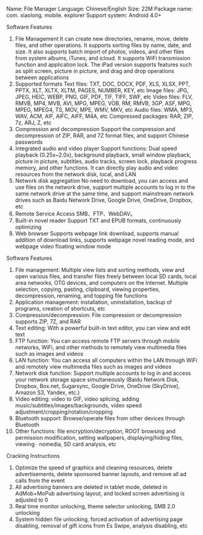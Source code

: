 Name: File Manager
Language: Chinese/English
Size: 22M
Package name: com. xiaolong. mobile. explorer
Support system: Android 4.0+


Software Features
1. File Management
It can create new directories, rename, move, delete files, and other operations. It supports sorting files by name, date, and size. It also supports batch import of photos, videos, and other files from system albums, iTunes, and icloud. It supports WiFi transmission function and application lock. The iPad version supports features such as split screen, picture in picture, and drag and drop operations between applications
2. Supported formats
Text files: TXT, DOC, DOCX, PDF, XLS, XLSX, PPT, PPTX, XLT, XLTX, XLTM, PAGES, NUMBER, KEY, etc
Image files: JPG, JPEG, HEIC, WEBP, PNG, GIF, PDF, TIF, TIFF, SWF, etc
Video files: FLV, RMVB, MP4, MVB, AVI, MPG, MPEG, VOB, RM, RMVB, 3GP, ASF, MPG, MPEG, MPEG4, TS, MOV, MPE, WMV, MKV, etc
Audio files: WMA, MP3, WAV, ACM, AIF, AIFC, AIFF, M4A, etc
Compressed packages: RAR, ZIP, 7z, ARJ, Z, etc
3. Compression and decompression
Support the compression and decompression of ZIP, RAR, and 7Z format files, and support Chinese passwords
4. Integrated audio and video player
Support functions: Dual speed playback (0.25x~2.0x), background playback, small window playback, picture in picture, subtitles, audio tracks, screen lock, playback progress memory, and other functions. It can directly play audio and video resources from the network disk, local, and LAN
5. Network disk aggregation
No need to download, you can access and use files on the network drive, support multiple accounts to log in to the same network drive at the same time, and support mainstream network drives such as Baidu Network Drive, Google Drive, OneDrive, Dropbox, etc
6. Remote Service Access
SMB、FTP、WebDAV。
7. Built-in novel reader
Support TXT and EPUB formats, continuously optimizing
8. Web browser
Supports webpage link download, supports manual addition of download links, supports webpage novel reading mode, and webpage video floating window mode

Software Features

1. File management: Multiple view lists and sorting methods, view and open various files, and transfer files freely between local SD cards, local area networks, OTG devices, and computers on the Internet. Multiple selection, copying, pasting, clipboard, viewing properties, decompression, renaming, and topping file functions
2. Application management: installation, uninstallation, backup of programs, creation of shortcuts, etc
3. Compression/decompression: File compression or decompression supports ZIP, 7Z, and RAR
4. Text editing: With a powerful built-in text editor, you can view and edit text
5. FTP function: You can access remote FTP servers through mobile networks, WiFi, and other methods to remotely view multimedia files such as images and videos
6. LAN function: You can access all computers within the LAN through WiFi and remotely view multimedia files such as images and videos
7. Network disk function: Support multiple accounts to log in and access your network storage space simultaneously (Baidu Network Disk, Dropbox, Box.net, Sugarsync, Google Drive, OneDrive (SkyDrive), Amazon S3, Yandex, etc.)
8. Video editing: video to GIF, video splicing, adding music/subtitles/images/backgrounds, video speed adjustment/cropping/rotation/cropping
9. Bluetooth support: Browse/operate files from other devices through Bluetooth
10. Other functions: file encryption/decryption, ROOT browsing and permission modification, setting wallpapers, displaying/hiding files, viewing · nomedia, SD card analysis, etc

Cracking Instructions

1. Optimize the speed of graphics and cleaning resources, delete advertisements, delete sponsored banner layouts, and remove all ad calls from the event
2. All advertising banners are deleted in tablet mode, deleted in AdMob+MoPub advertising layout, and locked screen advertising is adjusted to 0
3. Real time monitor unlocking, theme selector unlocking, SMB 2.0 unlocking
4. System hidden file unlocking, forced activation of advertising page disabling, removal of gift icons from Es Swipe, analysis disabling, etc
